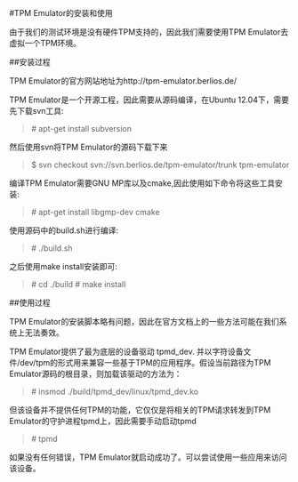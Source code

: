 #TPM Emulator的安装和使用

由于我们的测试环境是没有硬件TPM支持的，因此我们需要使用TPM Emulator去虚拟一个TPM环境。

##安装过程

TPM Emulator的官方网站地址为http://tpm-emulator.berlios.de/

TPM Emulator是一个开源工程，因此需要从源码编译，在Ubuntu 12.04下，需要先下载svn工具:

> \# apt-get install subversion

然后使用svn将TPM Emulator的源码下载下来

> \$ svn checkout svn://svn.berlios.de/tpm-emulator/trunk tpm-emulator

编译TPM Emulator需要GNU MP库以及cmake,因此使用如下命令将这些工具安装:

>\# apt-get install libgmp-dev cmake

使用源码中的build.sh进行编译:

>\# ./build.sh

之后使用make install安装即可:

>\# cd ./build
>\# make install


##使用过程

TPM Emulator的安装脚本略有问题，因此在官方文档上的一些方法可能在我们系统上无法奏效。

TPM Emulator提供了最为底层的设备驱动 tpmd_dev. 并以字符设备文件/dev/tpm的形式用来兼容一些基于TPM的应用程序。假设当前路径为TPM Emulator源码的根目录，则加载该驱动的方法为：
> \# insmod ./build/tpmd_dev/linux/tpmd_dev.ko

但该设备并不提供任何TPM的功能，它仅仅是将相关的TPM请求转发到TPM Emulator的守护进程tpmd上，因此需要手动启动tpmd
> \# tpmd

如果没有任何错误，TPM Emulator就启动成功了。可以尝试使用一些应用来访问该设备。



